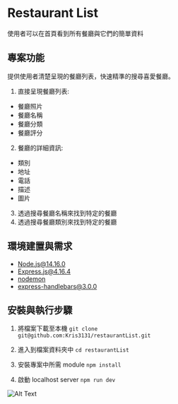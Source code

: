 # Restaurant List

使用者可以在首頁看到所有餐廳與它們的簡單資料

## 專案功能

提供使用者清楚呈現的餐廳列表，快速精準的搜尋喜愛餐廳。

1. 直接呈現餐廳列表:

- 餐廳照片
- 餐廳名稱
- 餐廳分類
- 餐廳評分

2. 餐廳的詳細資訊:

- 類別
- 地址
- 電話
- 描述
- 圖片

3. 透過搜尋餐廳名稱來找到特定的餐廳
4. 透過搜尋餐廳類別來找到特定的餐廳

## 環境建置與需求

- [Node.js@14.16.0][node]
- [Express.js@4.16.4][express]
- [nodemon][nodemon]
- [express-handlebars@3.0.0][exphbs]

[node]: https://nodejs.org/en/
[nodemon]: https://www.npmjs.com/package/nodemon
[express]: https://www.npmjs.com/package/express
[exphbs]: https://www.npmjs.com/package/express-handlebars

## 安裝與執行步驟

1. 將檔案下載至本機
   `git clone git@github.com:Kris3131/restaurantList.git`

2. 進入到檔案資料夾中
   `cd restaurantList`

3. 安裝專案中所需 module
   `npm install`
4. 啟動 localhost server
   `npm run dev`

![Alt Text](./public/images/restaurantList.gif)
